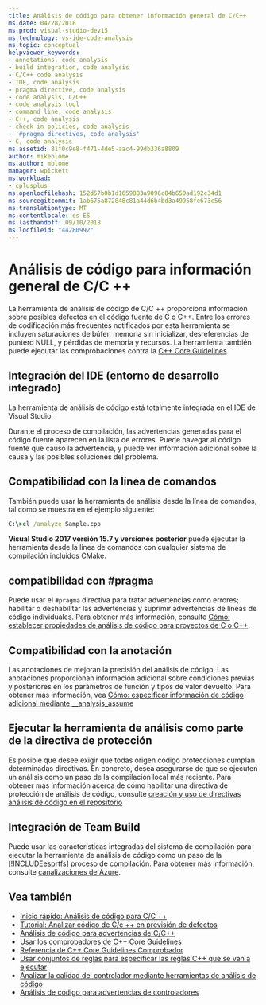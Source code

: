 ```yaml
---
title: Análisis de código para obtener información general de C/C++
ms.date: 04/28/2018
ms.prod: visual-studio-dev15
ms.technology: vs-ide-code-analysis
ms.topic: conceptual
helpviewer_keywords:
- annotations, code analysis
- build integration, code analysis
- C/C++ code analysis
- IDE, code analysis
- pragma directive, code analysis
- code analysis, C/C++
- code analysis tool
- command line, code analysis
- C++, code analysis
- check-in policies, code analysis
- '#pragma directives, code analysis'
- C, code analysis
ms.assetid: 81f0c9e8-f471-4de5-aac4-99db336a8809
author: mikeblome
ms.author: mblome
manager: wpickett
ms.workload:
- cplusplus
ms.openlocfilehash: 152d57b0b1d1659883a9096c84b650ad192c34d1
ms.sourcegitcommit: 1ab675a872848c81a44d6b4bd3a49958fe673c56
ms.translationtype: MT
ms.contentlocale: es-ES
ms.lasthandoff: 09/10/2018
ms.locfileid: "44280992"
---
```

# <a name="code-analysis-for-cc-overview"></a>Análisis de código para información general de C/C ++

La herramienta de análisis de código de C/C ++ proporciona información sobre posibles defectos en el código fuente de C o C++. Entre los errores de codificación más frecuentes notificados por esta herramienta se incluyen saturaciones de búfer, memoria sin inicializar, desreferencias de puntero NULL, y pérdidas de memoria y recursos. La herramienta también puede ejecutar las comprobaciones contra la [C++ Core Guidelines](http://github.com/isocpp/CppCoreGuidelines/blob/master/CppCoreGuidelines.md).

## <a name="ide-integrated-development-environment-integration"></a>Integración del IDE (entorno de desarrollo integrado)

La herramienta de análisis de código está totalmente integrada en el IDE de Visual Studio.

Durante el proceso de compilación, las advertencias generadas para el código fuente aparecen en la lista de errores. Puede navegar al código fuente que causó la advertencia, y puede ver información adicional sobre la causa y las posibles soluciones del problema.

## <a name="command-line-support"></a>Compatibilidad con la línea de comandos

También puede usar la herramienta de análisis desde la línea de comandos, tal como se muestra en el ejemplo siguiente:

```cmd
C:\>cl /analyze Sample.cpp
```

**Visual Studio 2017 versión 15.7 y versiones posterior** puede ejecutar la herramienta desde la línea de comandos con cualquier sistema de compilación incluidos CMake.

## <a name="pragma-support"></a>compatibilidad con #pragma

Puede usar el `#pragma` directiva para tratar advertencias como errores; habilitar o deshabilitar las advertencias y suprimir advertencias de líneas de código individuales. Para obtener más información, consulte [Cómo: establecer propiedades de análisis de código para proyectos de C o C++](how-to-set-code-analysis-properties-for-c-cpp-projects.md).

## <a name="annotation-support"></a>Compatibilidad con la anotación

Las anotaciones de mejoran la precisión del análisis de código. Las anotaciones proporcionan información adicional sobre condiciones previas y posteriores en los parámetros de función y tipos de valor devuelto. Para obtener más información, vea [Cómo: especificar información de código adicional mediante __analysis_assume](../code-quality/how-to-specify-additional-code-information-by-using-analysis-assume.md)

## <a name="run-analysis-tool-as-part-of-check-in-policy"></a>Ejecutar la herramienta de análisis como parte de la directiva de protección

Es posible que desee exigir que todas origen código protecciones cumplan determinadas directivas. En concreto, desea asegurarse de que se ejecuten un análisis como un paso de la compilación local más reciente. Para obtener más información acerca de cómo habilitar una directiva de protección de análisis de código, consulte [creación y uso de directivas análisis de código en el repositorio](../code-quality/creating-and-using-code-analysis-check-in-policies.md)

## <a name="team-build-integration"></a>Integración de Team Build

Puede usar las características integradas del sistema de compilación para ejecutar la herramienta de análisis de código como un paso de la [!INCLUDE[esprtfs](../code-quality/includes/esprtfs_md.md)] proceso de compilación. Para obtener más información, consulte [canalizaciones de Azure](/azure/devops/pipelines/index).

## <a name="see-also"></a>Vea también

- [Inicio rápido: Análisis de código para C/C ++](quick-start-code-analysis-for-c-cpp.md)
- [Tutorial: Analizar código de C/c ++ en previsión de defectos](walkthrough-analyzing-c-cpp-code-for-defects.md)
- [Análisis de código para advertencias de C/C++](code-analysis-for-c-cpp-warnings.md)
- [Usar los comprobadores de C++ Core Guidelines](using-the-cpp-core-guidelines-checkers.md)
- [Referencia de C++ Core Guidelines Comprobador](code-analysis-for-cpp-corecheck.md)
- [Usar conjuntos de reglas para especificar las reglas C++ que se van a ejecutar](using-rule-sets-to-specify-the-cpp-rules-to-run.md)
- [Analizar la calidad del controlador mediante herramientas de análisis de código](/windows-hardware/drivers/develop/analyzing-driver-quality-by-using-code-analysis-tools)
- [Análisis de código para advertencias de controladores](/windows-hardware/drivers/devtest/prefast-for-drivers-warnings)
